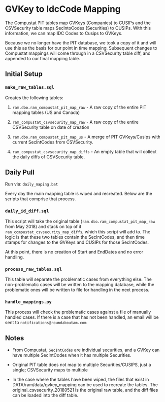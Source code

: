 # GVKey to IdcCode Mapping

The Compustat PIT tables map GVKeys (Companies) to CUSIPs and the CSVSecurity table maps SecIntoCodes (Securities) to CUSIPs. With this information, we can map IDC Codes to Cusips to GVKeys.

Because we no longer have the PIT database, we took a copy of it and will use this as the basis for our point in time mapping. Subsequent changes to Compustat mappings will come through in a CSVSecurity table diff, and appended to our final mapping table.


## Initial Setup

### `make_raw_tables.sql`

Creates the following tables:

1. `ram.dbo.ram_compustat_pit_map_raw` - A raw copy of the entire PIT mapping tables (US and Canada)

2. `ram_compustat_csvsecurity_map_raw` - A raw copy of the entire CSVSecurity table on date of creation

3. `ram.dbo.ram_compustat_pit_map_us` - A merge of PIT GVKeys/Cusips with current SecIntCodes from CSVSecurity.

4. `ram_compustat_csvsecurity_map_diffs` - An empty table that will collect the daily diffs of CSVSecurity table.

## Daily Pull

Run via: `daily_maping.bat`

Every day the main mapping table is wiped and recreated. Below are the scripts that comprise that process.


### `daily_id_diff.sql`

This script will take the original table (`ram.dbo.ram_compustat_pit_map_raw` from May 2018) and stack on top of it `ram_compustat_csvsecurity_map_diffs`, which this script will add to. The logic is that these two tables contain the SecIntCodes, and then time stamps for changes to the GVKeys and CUSIPs for those SecIntCodes.

At this point, there is no creation of Start and EndDates and no error handling.


### `process_raw_tables.sql`

This table will separate the problematic cases from everything else. The non-problematic cases will be written to the mapping database, while the problematic ones will be written to file for handling in the next process.

### `handle_mappings.py`

This process will check the problematic cases against a file of manually handled cases. If there is a case that has not been handled, an email will be sent to `notifications@roundaboutam.com`


## Notes

* From Compustat, `SecIntCodes` are individual securities, and a GVKey can have multiple SecIntCodes when it has multiple Securities.

* Original PIT table does not map to multiple Securities/CUSIPS, just a single; CSVSecurity maps to multiple

* In the case where the tables have been wiped, the files that exist in DATA/ram/data/gvkey_mapping can be used to recreate the tables. The original_csvsecurity_20180521 is the original raw table, and the diff files can be loaded into the diff table.
